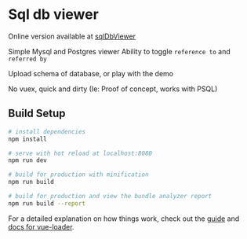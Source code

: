 # Sql db viewer

Online version available at [sqlDbViewer](https://sequoya42.github.io/sqlDbViewer/#/)

 Simple Mysql and Postgres viewer
 Ability to toggle `reference to` and `referred by`

 Upload schema of database, or play with the demo

 No vuex, quick and dirty
 (Ie: Proof of concept, works with PSQL)
 
## Build Setup

``` bash
# install dependencies
npm install

# serve with hot reload at localhost:8080
npm run dev

# build for production with minification
npm run build

# build for production and view the bundle analyzer report
npm run build --report
```

For a detailed explanation on how things work, check out the [guide](http://vuejs-templates.github.io/webpack/) and [docs for vue-loader](http://vuejs.github.io/vue-loader).
